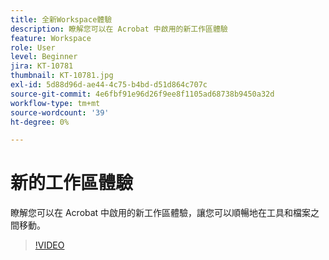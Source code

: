 ```yaml
---
title: 全新Workspace體驗
description: 瞭解您可以在 Acrobat 中啟用的新工作區體驗
feature: Workspace
role: User
level: Beginner
jira: KT-10781
thumbnail: KT-10781.jpg
exl-id: 5d88d96d-ae44-4c75-b4bd-d51d864c707c
source-git-commit: 4e6fbf91e96d26f9ee8f1105ad68738b9450a32d
workflow-type: tm+mt
source-wordcount: '39'
ht-degree: 0%

---
```


# 新的工作區體驗

瞭解您可以在 Acrobat 中啟用的新工作區體驗，讓您可以順暢地在工具和檔案之間移動。

>[!VIDEO](https://video.tv.adobe.com/v/345949?quality=12&learn=on&hidetitle=true)
